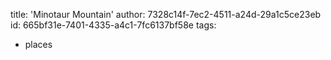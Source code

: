 title: 'Minotaur Mountain'
author: 7328c14f-7ec2-4511-a24d-29a1c5ce23eb
id: 665bf31e-7401-4335-a4c1-7fc6137bf58e
tags:
  - places
